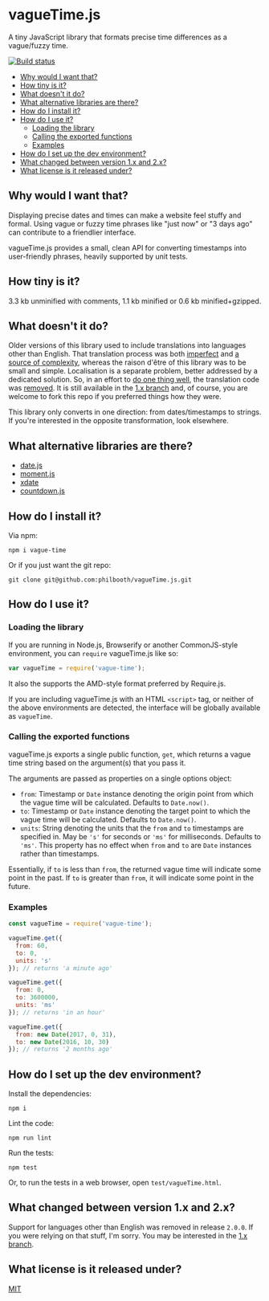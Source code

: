 # vagueTime.js

A tiny JavaScript library
that formats precise time differences
as a vague/fuzzy time.

[![Build status](https://secure.travis-ci.org/philbooth/vagueTime.js.png?branch=master)](http://travis-ci.org/#!/philbooth/vagueTime.js)

* [Why would I want that?](#why-would-i-want-that)
* [How tiny is it?](#how-tiny-is-it)
* [What doesn't it do?](#what-doesnt-it-do)
* [What alternative libraries are there?](#what-alternative-libraries-are-there)
* [How do I install it?](#how-do-i-install-it)
* [How do I use it?](#how-do-i-use-it)
  * [Loading the library](#loading-the-library)
  * [Calling the exported functions](#calling-the-exported-functions)
  * [Examples](#examples)
* [How do I set up the dev environment?](#how-do-i-set-up-the-dev-environment)
* [What changed between version 1.x and 2.x?](#what-changed-between-version-1x-and-2x)
* [What license is it released under?](#what-license-is-it-released-under)

## Why would I want that?

Displaying precise dates and times
can make a website feel stuffy and formal.
Using vague or fuzzy time phrases
like "just now" or "3 days ago"
can contribute to a friendlier interface.

vagueTime.js provides a small, clean API
for converting timestamps
into user-friendly phrases,
heavily supported by unit tests.

## How tiny is it?

3.3 kb unminified with comments,
1.1 kb minified or
0.6 kb minified+gzipped.

## What doesn't it do?

Older versions of this library
used to include translations into languages
other than English.
That translation process
was both [imperfect](https://github.com/philbooth/vagueTime.js/issues/21)
and [a source of complexity](https://github.com/philbooth/vagueTime.js/issues/8),
whereas the raison d'être of this library
was to be small and simple.
Localisation is a separate problem,
better addressed by a dedicated solution.
So, in an effort to [do one thing well](https://en.wikipedia.org/wiki/Unix_philosophy),
the translation code was [removed](https://github.com/philbooth/vagueTime.js/commit/fb0fd502c1a0d807fc2ec89cc0a40be8beeb4893).
It is still available
in the [1.x branch](https://github.com/philbooth/vagueTime.js/tree/1.x) and,
of course,
you are welcome to fork this repo
if you preferred things
how they were.

This library only converts
in one direction:
from dates/timestamps
to strings.
If you're interested
in the opposite transformation,
look elsewhere.

## What alternative libraries are there?

* [date.js](http://www.datejs.com/)
* [moment.js](http://momentjs.com/)
* [xdate](http://arshaw.com/xdate)
* [countdown.js](http://countdownjs.org/)

## How do I install it?

Via npm:

```
npm i vague-time
```

Or if you just want
the git repo:

```
git clone git@github.com:philbooth/vagueTime.js.git
```

## How do I use it?

### Loading the library

If you are running in
Node.js,
Browserify
or another CommonJS-style
environment,
you can `require`
vagueTime.js like so:

```javascript
var vagueTime = require('vague-time');
```

It also the supports
the AMD-style format
preferred by Require.js.

If you are
including vagueTime.js
with an HTML `<script>` tag,
or neither of the above environments
are detected,
the interface will be globally available
as `vagueTime`.

### Calling the exported functions

vagueTime.js exports a single public function, `get`,
which returns a vague time string
based on the argument(s) that you pass it.

The arguments are passed as properties
on a single options object:

* `from`:
  Timestamp or `Date` instance denoting the origin point from which the vague time will be calculated.
  Defaults to `Date.now()`.
* `to`:
  Timestamp or `Date` instance denoting the target point to which the vague time will be calculated.
  Defaults to `Date.now()`.
* `units`:
  String denoting the units that the `from` and `to` timestamps are specified in.
  May be `'s'` for seconds or `'ms'` for milliseconds.
  Defaults to `'ms'`.
  This property has no effect
  when `from` and `to` are `Date` instances
  rather than timestamps.

Essentially,
if `to` is less than `from`,
the returned vague time will indicate
some point in the past.
If `to` is greater than `from`,
it will indicate
some point in the future.

### Examples

```javascript
const vagueTime = require('vague-time');

vagueTime.get({
  from: 60,
  to: 0,
  units: 's'
}); // returns 'a minute ago'

vagueTime.get({
  from: 0,
  to: 3600000,
  units: 'ms'
}); // returns 'in an hour'

vagueTime.get({
  from: new Date(2017, 0, 31),
  to: new Date(2016, 10, 30)
}); // returns '2 months ago'
```

## How do I set up the dev environment?

Install the dependencies:

```
npm i
```

Lint the code:

```
npm run lint
```

Run the tests:

```
npm test
```

Or, to run the tests in a web browser,
open `test/vagueTime.html`.

## What changed between version 1.x and 2.x?

Support for languages
other than English
was removed in release `2.0.0`.
If you were relying on that stuff,
I'm sorry.
You may be interested in
the [1.x branch](https://github.com/philbooth/vagueTime.js/tree/1.x).

## What license is it released under?

[MIT](COPYING)

